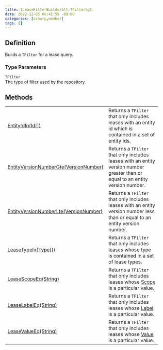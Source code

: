 ```yaml
---
title: ILeaseFilterBuilder&lt;TFilter&gt;
date: 2022-12-05 00:41:55 -08:00
categories: [csharp,member]
tags: []
---
```


## Definition

Builds a <code class='language-plaintext highlighter-rouge'>TFilter</code> for a lease query.

### Type Parameters
`TFilter`<br />The type of filter used by the repository.
## Methods
<table><tr><td><!--/posts/csharp.member.entitydb.abstractions.queries.filterbuilders.ileasefilterbuilder`1.entityidin/--><a href='#'>EntityIdIn(Id[])</a></td><td>
Returns a <code class='language-plaintext highlighter-rouge'>TFilter</code> that only includes leases with an entity id which is contained in a set
of entity ids.
</td></tr><tr><td><!--/posts/csharp.member.entitydb.abstractions.queries.filterbuilders.ileasefilterbuilder`1.entityversionnumbergte/--><a href='#'>EntityVersionNumberGte(VersionNumber)</a></td><td>
Returns a <code class='language-plaintext highlighter-rouge'>TFilter</code> that only includes leases with an entity version number greater than or
equal to an entity version number.
</td></tr><tr><td><!--/posts/csharp.member.entitydb.abstractions.queries.filterbuilders.ileasefilterbuilder`1.entityversionnumberlte/--><a href='#'>EntityVersionNumberLte(VersionNumber)</a></td><td>
Returns a <code class='language-plaintext highlighter-rouge'>TFilter</code> that only includes leases with an entity version number less than or
equal to an entity version number.
</td></tr><tr><td><!--/posts/csharp.member.entitydb.abstractions.queries.filterbuilders.ileasefilterbuilder`1.leasetypein/--><a href='#'>LeaseTypeIn(Type[])</a></td><td>
Returns a <code class='language-plaintext highlighter-rouge'>TFilter</code> that only includes leases whose type is contained in a set of lease
types.
</td></tr><tr><td><!--/posts/csharp.member.entitydb.abstractions.queries.filterbuilders.ileasefilterbuilder`1.leasescopeeq/--><a href='#'>LeaseScopeEq(String)</a></td><td>
Returns a <code class='language-plaintext highlighter-rouge'>TFilter</code> that only includes leases whose <!--/posts/csharp.member.entitydb.abstractions.leases.ilease.scope/--><a href='#'>Scope</a> is
a particular value.
</td></tr><tr><td><!--/posts/csharp.member.entitydb.abstractions.queries.filterbuilders.ileasefilterbuilder`1.leaselabeleq/--><a href='#'>LeaseLabelEq(String)</a></td><td>
Returns a <code class='language-plaintext highlighter-rouge'>TFilter</code> that only includes leases whose <!--/posts/csharp.member.entitydb.abstractions.leases.ilease.label/--><a href='#'>Label</a> is
a particular value.
</td></tr><tr><td><!--/posts/csharp.member.entitydb.abstractions.queries.filterbuilders.ileasefilterbuilder`1.leasevalueeq/--><a href='#'>LeaseValueEq(String)</a></td><td>
Returns a <code class='language-plaintext highlighter-rouge'>TFilter</code> that only includes leases whose <!--/posts/csharp.member.entitydb.abstractions.leases.ilease.value/--><a href='#'>Value</a> is
a particular value.
</td></tr></table>
